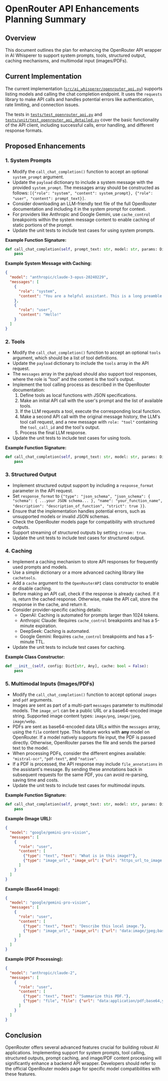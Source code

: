 # OpenRouter API Enhancements Planning Summary

## Overview

This document outlines the plan for enhancing the OpenRouter API wrapper in AI Whisperer to support system prompts, tools, structured output, caching mechanisms, and multimodal input (images/PDFs).

## Current Implementation

The current implementation ([`src/ai_whisperer/openrouter_api.py`](src/ai_whisperer/openrouter_api.py:3)) supports listing models and calling the chat completion endpoint. It uses the `requests` library to make API calls and handles potential errors like authentication, rate limiting, and connection issues.

The tests in [`tests/test_openrouter_api.py`](tests/test_openrouter_api.py:1) and [`tests/unit/test_openrouter_api_detailed.py`](tests/unit/test_openrouter_api_detailed.py:1) cover the basic functionality of the API client, including successful calls, error handling, and different response formats.

## Proposed Enhancements

### 1. System Prompts

*   Modify the `call_chat_completion()` function to accept an optional `system_prompt` argument.
*   Update the `payload` dictionary to include a system message with the provided `system_prompt`. The messages array should be constructed as follows: `[{"role": "system", "content": system_prompt}, {"role": "user", "content": prompt_text}]`.
*   Consider downloading an LLM-friendly text file of the full OpenRouter documentation and including it in the system prompt for context.
*   For providers like Anthropic and Google Gemini, use `cache_control` breakpoints within the system message content to enable caching of static portions of the prompt.
*   Update the unit tests to include test cases for using system prompts.

**Example Function Signature:**

```python
def call_chat_completion(self, prompt_text: str, model: str, params: Dict[str, Any], system_prompt: str = None) -> str:
    pass
```

**Example System Message with Caching:**

```json
{
  "model": "anthropic/claude-3-opus-20240229",
  "messages": [
    {
      "role": "system",
      "content": "You are a helpful assistant. This is a long preamble... <!--cache_control_before-->This part will be cached.<!--cache_control_after--> This part is dynamic."
    },
    {
      "role": "user",
      "content": "Hello!"
    }
  ]
}
```

### 2. Tools

*   Modify the `call_chat_completion()` function to accept an optional `tools` argument, which should be a list of tool definitions.
*   Update the `payload` dictionary to include the `tools` array in the API request.
*   The `messages` array in the payload should also support tool responses, where the role is "tool" and the content is the tool's output.
*   Implement the tool calling process as described in the OpenRouter documentation:
    1.  Define tools as local functions with JSON specifications.
    2.  Make an initial API call with the user's prompt and the list of available tools.
    3.  If the LLM requests a tool, execute the corresponding local function.
    4.  Make a second API call with the original message history, the LLM's tool call request, and a new message with `role: "tool"` containing the `tool_call_id` and the tool's output.
    5.  Process the final LLM response.
*   Update the unit tests to include test cases for using tools.

**Example Function Signature:**

```python
def call_chat_completion(self, prompt_text: str, model: str, params: Dict[str, Any], system_prompt: str = None, tools: List[Dict[str, Any]] = None) -> str:
    pass
```

### 3. Structured Output

*   Implement structured output support by including a `response_format` parameter in the API request.
*   Set `response_format` to `{"type": "json_schema", "json_schema": { "schema": { ...your JSON schema... }, "name": "your_function_name", "description": "description_of_function", "strict": true }}`.
*   Ensure that the implementation handles potential errors, such as unsupported models or invalid JSON schemas.
*   Check the OpenRouter models page for compatibility with structured outputs.
*   Support streaming of structured outputs by setting `stream: true`.
*   Update the unit tests to include test cases for structured output.

### 4. Caching

*   Implement a caching mechanism to store API responses for frequently used prompts and models.
*   Use a simple dictionary or a more advanced caching library like `cachetools`.
*   Add a `cache` argument to the `OpenRouterAPI` class constructor to enable or disable caching.
*   Before making an API call, check if the response is already cached. If it is, return the cached response. Otherwise, make the API call, store the response in the cache, and return it.
*   Consider provider-specific caching details:
    *   OpenAI: Caching is automated for prompts larger than 1024 tokens.
    *   Anthropic Claude: Requires `cache_control` breakpoints and has a 5-minute expiration.
    *   DeepSeek: Caching is automated.
    *   Google Gemini: Requires `cache_control` breakpoints and has a 5-minute TTL.
*   Update the unit tests to include test cases for caching.

**Example Class Constructor:**

```python
def __init__(self, config: Dict[str, Any], cache: bool = False):
    pass
```

### 5. Multimodal Inputs (Images/PDFs)

*   Modify the `call_chat_completion()` function to accept optional `images` and `pdf` arguments.
*   Images are sent as part of a multi-part `messages` parameter to multimodal models. The `image_url` can be a public URL or a base64-encoded image string. Supported image content types: `image/png`, `image/jpeg`, `image/webp`.
*   PDFs are sent as base64-encoded data URLs within the `messages` array, using the `file` content type. This feature works with **any** model on OpenRouter. If a model natively supports file input, the PDF is passed directly. Otherwise, OpenRouter parses the file and sends the parsed text to the model.
*   When processing PDFs, consider the different engines available: `"mistral-ocr"`, `"pdf-text"`, and `"native"`.
*   If a PDF is processed, the API response may include `file_annotations` in the assistant's message. By sending these annotations back in subsequent requests for the same PDF, you can avoid re-parsing, saving time and costs.
*   Update the unit tests to include test cases for multimodal inputs.

**Example Function Signature:**

```python
def call_chat_completion(self, prompt_text: str, model: str, params: Dict[str, Any], system_prompt: str = None, tools: List[Dict[str, Any]] = None, images: List[str] = None, pdfs: List[str] = None) -> str:
    pass
```

**Example (Image URL):**

```json
{
  "model": "google/gemini-pro-vision",
  "messages": [
    {
      "role": "user",
      "content": [
        {"type": "text", "text": "What is in this image?"},
        {"type": "image_url", "image_url": {"url": "https_url_to_image.jpg"}}
      ]
    }
  ]
}
```

**Example (Base64 Image):**

```json
{
  "model": "google/gemini-pro-vision",
  "messages": [
    {
      "role": "user",
      "content": [
        {"type": "text", "text": "Describe this local image."},
        {"type": "image_url", "image_url": {"url": "data:image/jpeg;base64,your_base64_string_here"}}
      ]
    }
  ]
}
```

**Example (PDF Processing):**

```json
{
  "model": "anthropic/claude-2", 
  "messages": [
    {
      "role": "user",
      "content": [
        {"type": "text", "text": "Summarize this PDF."},
        {"type": "file", "file": {"url": "data:application/pdf;base64,your_pdf_base64_string_here"}}
      ]
    }
  ]
}
```

## Conclusion

OpenRouter offers several advanced features crucial for building robust AI applications. Implementing support for system prompts, tool calling, structured outputs, prompt caching, and image/PDF content processing will significantly enhance a backend API wrapper. Developers should refer to the official OpenRouter models page for specific model compatibilities with these features.